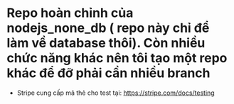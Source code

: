 # Repo hoàn chỉnh của nodejs_none_db ( repo này chỉ để làm về database thôi). Còn nhiều chức năng khác nên tôi tạo một repo khác để đỡ phải cần nhiều branch

-   Stripe cung cấp mã thẻ cho test tại: https://stripe.com/docs/testing
